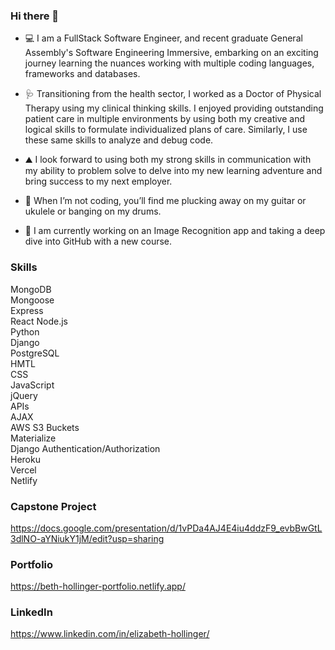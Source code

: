 ### Hi there 👋

- 💻 I am a FullStack Software Engineer, and recent graduate General Assembly's Software Engineering Immersive, embarking on an exciting journey learning the nuances working with multiple coding languages, frameworks and databases. 

- 🩺 Transitioning from the health sector, I worked as a Doctor of Physical Therapy using my clinical thinking skills.  I enjoyed providing outstanding patient care in multiple environments by using both my creative and logical skills to formulate individualized plans of care. Similarly, I use these same skills to analyze and debug code.

- ⛰️  I look forward to using both my strong skills in communication with my ability to problem solve to delve into my new learning adventure and bring success to my next employer.

- 🥁 When I’m not coding, you’ll find me plucking away on my guitar or ukulele or banging on my drums. 

- 🌱 I am currently working on an Image Recognition app and taking a deep dive into GitHub with a new course.


### Skills 
MongoDB  
Mongoose  
Express  
React 
Node.js  
Python   
Django   
PostgreSQL    
HMTL   
CSS  
JavaScript  
jQuery  
APIs   
AJAX  
AWS S3 Buckets  
Materialize  
Django Authentication/Authorization  
Heroku   
Vercel  
Netlify  

### Capstone Project   
https://docs.google.com/presentation/d/1vPDa4AJ4E4iu4ddzF9_evbBwGtL3dlNO-aYNiukY1jM/edit?usp=sharing

### Portfolio  
https://beth-hollinger-portfolio.netlify.app/
  
### LinkedIn  
https://www.linkedin.com/in/elizabeth-hollinger/


